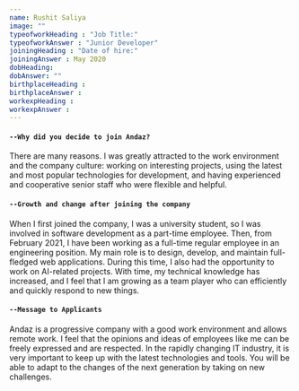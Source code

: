 ```yaml
---
name: Rushit Saliya
image: ""
typeofworkHeading : "Job Title:"
typeofworkAnswer : "Junior Developer"
joiningHeading : "Date of hire:"
joiningAnswer : May 2020
dobHeading:
dobAnswer: ""
birthplaceHeading :
birthplaceAnswer :
workexpHeading :
workexpAnswer :
---
```


#### `--Why did you decide to join Andaz?`
There are many reasons. I was greatly attracted to the work environment and the company culture: working on interesting projects, using the latest and most popular technologies for development, and having experienced and cooperative senior staff who were flexible and helpful.

#### `--Growth and change after joining the company`
When I first joined the company, I was a university student, so I was involved in software development as a part-time employee. Then, from February 2021, I have been working as a full-time regular employee in an engineering position. My main role is to design, develop, and maintain full-fledged web applications. During this time, I also had the opportunity to work on AI-related projects. With time, my technical knowledge has increased, and I feel that I am growing as a team player who can efficiently and quickly respond to new things.

#### `--Message to Applicants`
Andaz is a progressive company with a good work environment and allows remote work. I feel that the opinions and ideas of employees like me can be freely expressed and are respected. In the rapidly changing IT industry, it is very important to keep up with the latest technologies and tools. You will be able to adapt to the changes of the next generation by taking on new challenges.
